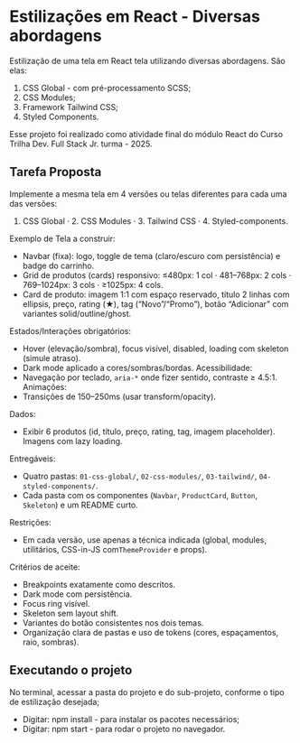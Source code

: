 # Estilizações em React - Diversas abordagens

Estilização de uma tela em React tela utilizando diversas abordagens. São elas:

1. CSS Global - com pré-processamento SCSS;
2. CSS Modules;
3. Framework Tailwind CSS;
4. Styled Components.

Esse projeto foi realizado como atividade final do módulo React do Curso Trilha Dev. Full Stack Jr. turma - 2025​.

## Tarefa Proposta

Implemente a mesma tela em 4 versões ou telas diferentes para cada uma das
versões:

1. CSS Global · 2. CSS Modules · 3. Tailwind CSS · 4. Styled-components.

Exemplo de Tela a construir:

- Navbar (fixa): logo, toggle de tema (claro/escuro com persistência) e badge do carrinho.
- Grid de produtos (cards) responsivo: ≤480px: 1 col · 481–768px: 2 cols · 769–1024px: 3
  cols · ≥1025px: 4 cols.
- Card de produto: imagem 1:1 com espaço reservado, título 2 linhas com ellipsis, preço,
  rating (★), tag (“Novo”/“Promo”), botão “Adicionar” com variantes solid/outline/ghost.

Estados/Interações obrigatórios:

- Hover (elevação/sombra), focus visível, disabled, loading com skeleton (simule atraso).
- Dark mode aplicado a cores/sombras/bordas.
  Acessibilidade:
- Navegação por teclado, `aria-*` onde fizer sentido, contraste ≥ 4.5:1.
  Animações:
- Transições de 150–250ms (usar transform/opacity).

Dados:

- Exibir 6 produtos (id, título, preço, rating, tag, imagem placeholder). Imagens com lazy
  loading.

Entregáveis:

- Quatro pastas: `01-css-global/`, `02-css-modules/`, `03-tailwind/`,
  `04-styled-components/`.
- Cada pasta com os componentes (`Navbar`, `ProductCard`, `Button`, `Skeleton`) e um
  README curto.

Restrições:

- Em cada versão, use apenas a técnica indicada (global, modules, utilitários, CSS-in-JS com`ThemeProvider` e props).

Critérios de aceite:

- Breakpoints exatamente como descritos.
- Dark mode com persistência.
- Focus ring visível.
- Skeleton sem layout shift.
- Variantes do botão consistentes nos dois temas.
- Organização clara de pastas e uso de tokens (cores, espaçamentos, raio, sombras).

## Executando o projeto

No terminal, acessar a pasta do projeto e do sub-projeto, conforme o tipo de estilização desejada;

- Digitar: npm install - para instalar os pacotes necessários;
- Digitar: npm start - para rodar o projeto no navegador.
